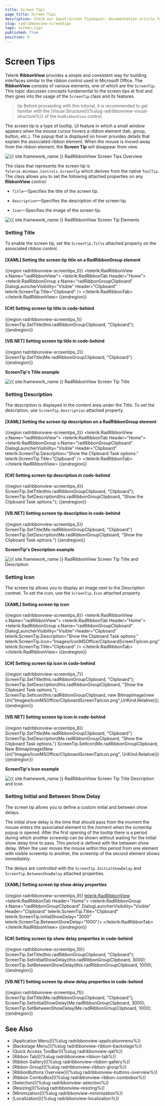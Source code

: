 ```yaml
---
title: Screen Tips
page_title: Screen Tips
description: Check our &quot;Screen Tips&quot; documentation article for the RadRibbonView {{ site.framework_name }} control.
slug: radribbonview-screentips
tags: screen,tips
published: True
position: 9
---
```


# Screen Tips

Telerik __RibbonView__ provides a simple and consistent way for building interfaces similar to the ribbon control used in Microsoft Office. The __RibbonView__ consists of various elements, one of which are the `ScreenTip`. This topic discusses concepts fundamental to the screen tips at first and then goes into the usage of the `ScreenTip` class and its features.			

>tip Before proceeding with this tutorial, it is recommended to get familiar with the [Visual Structure]({%slug radribbonview-visual-structure%}) of the `RadRibbonView` control.			

The screen tip is a type of tooltip. UI feature in which a small window appears when the mouse cursor hovers a ribbon element (tab, group, button, etc.). The popup that is displayed on hover provides details that explain the associated ribbon element. When the mouse is moved away from the ribbon element, the __Screen Tip__ will disappear from view.

![{{ site.framework_name }} RadRibbonView Screen Tips Overview](images/RadRibbonView_ScreenTip_Overview.png)

The class that represents the screen tip is `Telerik.Windows.Controls.ScreenTip` which derives from the native `ToolTip`. The class allows you to set the following attached properties on any __RibbonView__ control:

* `Title`&mdash;Specifies the title of the screen tip.

* `Description`&mdash;Specifies the description of the screen tip.

* `Icon`&mdash;Specifies the image of the screen tip.

![{{ site.framework_name }} RadRibbonView Screen Tip Elements](images/RadRibbonView_ScreenTip_Elements.png)

### Setting Title

To enable the screen tip, set the `ScreenTip.Title` attached property on the associated ribbon control.

#### __[XAML] Setting the screen tip title on a RadRibbonGroup element__
{{region radribbonview-screentips_0}}
	<telerik:RadRibbonView x:Name="radRibbonView">
	    <telerik:RadRibbonTab Header="Home">
	        <telerik:RadRibbonGroup x:Name="radRibbonGroupClipboard" 
	                                DialogLauncherVisibility="Visible"
	                                Header="Clipboard"
	                                telerik:ScreenTip.Title="Clipboard" />
	    </telerik:RadRibbonTab>
	</telerik:RadRibbonView>
{{endregion}}

#### __[C#] Setting screen tip title in code-behind__
{{region radribbonview-screentips_1}}
	ScreenTip.SetTitle(this.radRibbonGroupClipboard, "Clipboard");
{{endregion}}

#### __[VB.NET] Setting screen tip title in code-behind__
{{region radribbonview-screentips_2}}
	ScreenTip.SetTitle(Me.radRibbonGroupClipboard, "Clipboard")
{{endregion}}

__ScreenTip's Title example__  

![{{ site.framework_name }} RadRibbonView Screen Tip Title](images/RadRibbonView_ScreenTip_Title.png)

### Setting Description

The description is displayed in the content area under the Title. To set the description, use `ScreenTip.Description` attached property.

#### __[XAML] Setting the screen tip description on a RadRibbonGroup element__
{{region radribbonview-screentips_3}}
	<telerik:RadRibbonView x:Name="radRibbonView">
	    <telerik:RadRibbonTab Header="Home">
	        <telerik:RadRibbonGroup x:Name="radRibbonGroupClipboard" 
	                                DialogLauncherVisibility="Visible"
	                                Header="Clipboard"
	                                telerik:ScreenTip.Description="Show the Clipboard Task options."
	                                telerik:ScreenTip.Title="Clipboard" />
	    </telerik:RadRibbonTab>
	</telerik:RadRibbonView>
{{endregion}}

#### __[C#] Setting screen tip description in code-behind__
{{region radribbonview-screentips_4}}
	ScreenTip.SetTitle(this.radRibbonGroupClipboard, "Clipboard");
	ScreenTip.SetDescription(this.radRibbonGroupClipboard, "Show the Clipboard Task options.");
{{endregion}}

#### __[VB.NET] Setting screen tip description in code-behind__
{{region radribbonview-screentips_5}}
	ScreenTip.SetTitle(Me.radRibbonGroupClipboard, "Clipboard")
	ScreenTip.SetDescription(Me.radRibbonGroupClipboard, "Show the Clipboard Task options.")
{{endregion}}

__ScreenTip's Description example__  

![{{ site.framework_name }} RadRibbonView Screen Tip Title and Description](images/RadRibbonView_ScreenTip_Decription.png)

### Setting Icon

The screen tip allows you to display an image next to the Description contnet. To set the icon, use the `ScreenTip.Icon` attached property.

#### __[XAML] Setting screen tip icon__
{{region radribbonview-screentips_6}}
	<telerik:RadRibbonView x:Name="radRibbonView">
	    <telerik:RadRibbonTab Header="Home">
	        <telerik:RadRibbonGroup x:Name="radRibbonGroupClipboard" 
	                                DialogLauncherVisibility="Visible"
	                                Header="Clipboard"
	                                telerik:ScreenTip.Description="Show the Clipboard Task options."
	                                telerik:ScreenTip.Icon="Images/IconMSOffice/ClipboardScreenTipIcon.png"
	                                telerik:ScreenTip.Title="Clipboard" />
	    </telerik:RadRibbonTab>
	</telerik:RadRibbonView>
{{endregion}}

#### __[C#] Setting screen tip icon in code-behind__
{{region radribbonview-screentips_7}}
	ScreenTip.SetTitle(this.radRibbonGroupClipboard, "Clipboard");
	ScreenTip.SetDescription(this.radRibbonGroupClipboard, "Show the Clipboard Task options.");
	ScreenTip.SetIcon(this.radRibbonGroupClipboard, new BitmapImage(new Uri("Images/IconMSOffice/ClipboardScreenTipIcon.png",UriKind.Relative)));
{{endregion}}

#### __[VB.NET] Setting screen tip icon in code-behind__
{{region radribbonview-screentips_8}}
	ScreenTip.SetTitle(Me.radRibbonGroupClipboard, "Clipboard")
	ScreenTip.SetDescription(Me.radRibbonGroupClipboard, "Show the Clipboard Task options.")
	ScreenTip.SetIcon(Me.radRibbonGroupClipboard, New BitmapImage(New Uri("Images/IconMSOffice/ClipboardScreenTipIcon.png", UriKind.Relative)))
{{endregion}}

__ScreenTip's Icon example__  

![{{ site.framework_name }} RadRibbonView Screen Tip Title Description and Icon](images/RadRibbonView_ScreenTip_Icon.png)

### Setting Initial and Between Show Delay

The screen tip allows you to define a custom initial and between show delays.

The initial show delay is the time that should pass from the moment the mouse enters the associated element to the moment when the screentip popup is opened. After the first opening of the tooltip there is a period during which another screentip can be shown without waiting for the initial show delay time to pass. This period is defined with the between show delay. When the user moves the mouse within this period from one element with visible screentip to another, the screentip of the second element shows immediately.

The delays are controlled with the `ScreenTip.InitialShowDelay` and `ScreenTip.BetweenShowDelay` attached properties.

#### __[XAML] Setting screen tip show delay properties__
{{region radribbonview-screentips_9}}
	<telerik:RadRibbonView>
	    <telerik:RadRibbonTab Header="Home">
	        <telerik:RadRibbonGroup x:Name="radRibbonGroupClipboard" 
	                                DialogLauncherVisibility="Visible"
	                                Header="Clipboard"
	                                telerik:ScreenTip.Title="Clipboard"
	                                telerik:ScreenTip.InitialShowDelay="3000"
	                                telerik:ScreenTip.BetweenShowDelay="1000"/>
	    </telerik:RadRibbonTab>
	</telerik:RadRibbonView>
{{endregion}}

#### __[C#] Setting screen tip show delay properties in code-behind__
{{region radribbonview-screentips_10}}
	ScreenTip.SetTitle(this.radRibbonGroupClipboard, "Clipboard");
	ScreenTip.SetInitialShowDelay(this.radRibbonGroupClipboard, 3000);
	ScreenTip.SetBetweenShowDelay(this.radRibbonGroupClipboard, 1000);
{{endregion}}

#### __[VB.NET] Setting screen tip show delay properties in code-behind__
{{region radribbonview-screentips_11}}
	ScreenTip.SetTitle(Me.radRibbonGroupClipboard, "Clipboard");
	ScreenTip.SetInitialShowDelay(Me.radRibbonGroupClipboard, 3000);
	ScreenTip.SetBetweenShowDelay(Me.radRibbonGroupClipboard, 1000);
{{endregion}}

## See Also  
* [Application Menu]({%slug radribbonview-applicationmenu%})
* [Backstage Menu]({%slug radribbonview-ribbon-backstage%})
* [Quick Access ToolBar]({%slug radribbonview-qat%})
* [Ribbon Tab]({%slug radribbonview-ribbon-tab%})
* [Ribbon Gallery]({%slug radribbonview-ribbon-gallery%})
* [Ribbon Group]({%slug radribbonview-ribbon-group%})
* [RibbonButtons Overview]({%slug radribbonview-buttons-overview%})
* [Ribbon ComboBox]({%slug radribbonview-ribbon-combobox%})
* [Selection]({%slug radribbonview-selection%})
* [Resizing]({%slug radribbonview-resizing%})
* [Minimization]({%slug radribbonview-minimization%})
* [Localization]({%slug radribbonview-localization%})